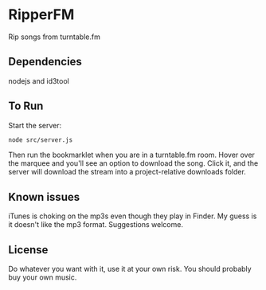 RipperFM
========
Rip songs from turntable.fm

Dependencies
------------
nodejs and id3tool

To Run
-------
Start the server:
```sh
node src/server.js
```
Then run the bookmarklet when you are in a turntable.fm room. 
Hover over the marquee and you'll see an option to download the
song. Click it, and the server will download the stream into
a project-relative downloads folder. 

Known issues
------------
iTunes is choking on the mp3s even though they play in Finder.
My guess is it doesn't like the mp3 format. Suggestions welcome.

License
-------
Do whatever you want with it, use it at your own risk.
You should probably buy your own music.